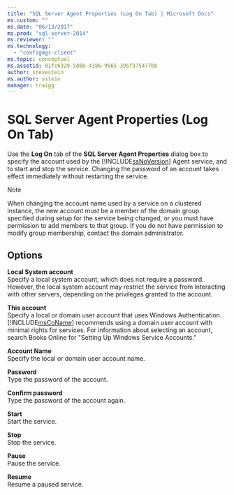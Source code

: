 ```yaml
---
title: "SQL Server Agent Properties (Log On Tab) | Microsoft Docs"
ms.custom: ""
ms.date: "06/13/2017"
ms.prod: "sql-server-2014"
ms.reviewer: ""
ms.technology: 
  - "configmgr-client"
ms.topic: conceptual
ms.assetid: 01fc6329-5d6b-4186-9565-395f375477bb
author: stevestein
ms.author: sstein
manager: craigg
---
```

# SQL Server Agent Properties (Log On Tab)
  Use the **Log On** tab of the **SQL Server Agent Properties** dialog box to specify the account used by the [!INCLUDE[ssNoVersion](../../includes/ssnoversion-md.md)] Agent service, and to start and stop the service. Changing the password of an account takes effect immediately without restarting the service.  
  
> [!NOTE]  
>  When changing the account name used by a service on a clustered instance, the new account must be a member of the domain group specified during setup for the service being changed, or you must have permission to add members to that group. If you do not have permission to modify group membership, contact the domain administrator.  
  
## Options  
 **Local System account**  
 Specify a local system account, which does not require a password. However, the local system account may restrict the service from interacting with other servers, depending on the privileges granted to the account.  
  
 **This account**  
 Specify a local or domain user account that uses Windows Authentication. [!INCLUDE[msCoName](../../includes/msconame-md.md)] recommends using a domain user account with minimal rights for services. For information about selecting an account, search Books Online for "Setting Up Windows Service Accounts."  
  
 **Account Name**  
 Specify the local or domain user account name.  
  
 **Password**  
 Type the password of the account.  
  
 **Confirm password**  
 Type the password of the account again.  
  
 **Start**  
 Start the service.  
  
 **Stop**  
 Stop the service.  
  
 **Pause**  
 Pause the service.  
  
 **Resume**  
 Resume a paused service.  
  
  
